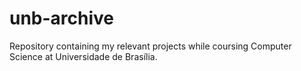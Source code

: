 # unb-archive
Repository containing my relevant projects while coursing Computer Science at Universidade de Brasília.
